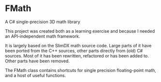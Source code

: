 # FMath
A C# single-precision 3D math library

This project was created both as a learning exercise and because I needed an API-independent math framework.

It is largely based on the SlimDX math source code. Large parts of it have been ported from the C++ sources, other parts directly from (old) C# sources. Most of it has been rewritten, refactored or has been added to. Other parts have been removed.

The FMath class contains shortcuts for single precision floating-point math, and a host of useful functions.
